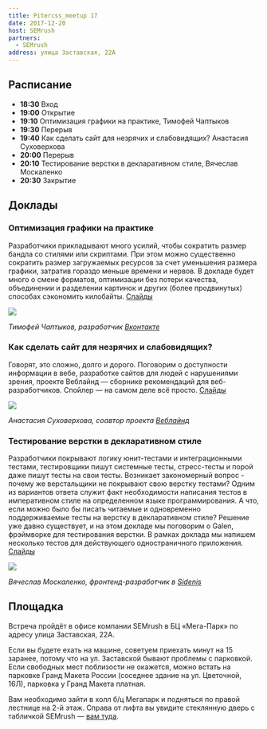 ```yaml
---
title: Pitercss_meetup 17
date: 2017-12-20
host: SEMrush
partners:
  - SEMrush
address: улица Заставская, 22А
---
```


## Расписание

- **18:30** Вход
- **19:00** Открытие
- **19:10** Оптимизация графики на практике, Тимофей Чаптыков
- **19:30** Перерыв
- **19:40** Как сделать сайт для незрячих и слабовидящих? Анастасия Суховерхова
- **20:00** Перерыв
- **20:10** Тестирование верстки в декларативном стиле, Вячеслав Москаленко
- **20:30** Закрытие

## Доклады

### Оптимизация графики на практике

Разработчики прикладывают много усилий, чтобы сократить размер бандла со стилями или скриптами. При этом можно существенно сократить размер загружаемых ресурсов за счет уменьшения размера графики, затратив гораздо меньше времени и нервов. В докладе будет много о смене форматов, оптимизации без потери качества, объединении и разделении картинок и других (более продвинутых) способах сэкономить килобайты. [Слайды](https://pitercss.ru/17/pres/graphics.pdf)


![](speakers/1.jpg)

_Тимофей Чаптыков, разработчик [Вконтакте](https://vk.com/dev)_

### Как сделать сайт для незрячих и слабовидящих?

Говорят, это сложно, долго и дорого. Поговорим о доступности информации в вебе, разработке сайтов для людей с нарушениями зрения, проекте Веблайнд — сборнике рекомендаций для веб-разработчиков. Спойлер — на самом деле всё просто.
[Слайды](https://pitercss.ru/17/pres/weblind.pdf)

![](speakers/2.jpg)

_Анастасия Суховерхова, соавтор проекта [Веблайнд](https://weblind.ru/)_

### Тестирование верстки в декларативном стиле

Разработчики покрывают логику юнит-тестами и интеграционными тестами, тестировщики пишут системные тесты, стресс-тесты и порой даже пишут тесты на свои тесты. Возникает закономерный вопрос - почему же верстальщики не покрывают свою верстку тестами? Одним из вариантов ответа служит факт необходимости написания тестов в императивном стиле на определенном языке программирования. А что, если можно было бы писать читаемые и одновременно поддерживаемые тесты на верстку в декларативном стиле? Решение уже давно существует, и на этом докладе мы поговорим о Galen, фрэймворке для тестирования верстки. В рамках доклада мы напишем несколько тестов для действующего одностраничного приложения. [Слайды](https://pitercss.ru/17/pres/testing/)

![](speakers/3.jpg)

_Вячеслав Москаленко, фронтенд-разработчик в [Sidenis](http://sidenis.ru/)_

## Площадка

Встреча пройдёт в офисе компании SEMrush в БЦ «Мега-Парк» по адресу улица Заставская, 22А. 

Если вы будете ехать на машине, советуем приехать минут на 15 заранее, потому что на ул. Заставской бывают проблемы с парковкой. Если свободных мест поблизости не окажется, можно встать на парковке Гранд Макета России (соседнее здание на ул. Цветочной, 16Л), парковка у Гранд Макета платная.

Вам необходимо зайти в холл б/ц Мегапарк и подняться по правой лестнице на 2-й этаж. Справа от лифта вы увидите стеклянную дверь с табличкой SEMrush — [вам туда](https://docs.google.com/document/d/1pK4DR3Xuj8PzqIDt4jkTlCET89Qc0Rf9LtAwsB_fkrQ/).